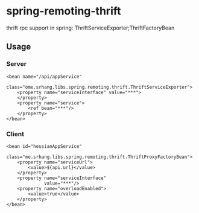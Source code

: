 # spring-remoting-thrift
thrift rpc support in spring: ThriftServiceExporter;ThriftFactoryBean

## Usage

### Server

    <bean name="/api/appService"
          class="ome.srhang.libs.spring.remoting.thrift.ThriftServiceExporter">
        <property name="serviceInterface" value="***">
        </property>
        <property name="service">
            <ref bean="***"/>
        </property>
    </bean>

### Client

    <bean id="hessianAppService"
          class="me.srhang.libs.spring.remoting.thrift.ThriftProxyFactoryBean">
        <property name="serviceUrl">
            <value>${api.url}</value>
        </property>
        <property name="serviceInterface"
                  value="***"/>
        <property name="overloadEnabled">
            <value>true</value>
        </property>
    </bean>